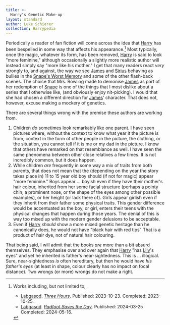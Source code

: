 ```yaml
---
title: >-
  Harry's Genetic Make-up
layout: standard
author: Luke Schierer
collection: Harrypedia
---
```


Periodically a reader of fan fiction will come across the idea that [Harry] has been bespelled in some way that affects his appearance.[^250204-1] Most typically, once the magic, whatever its form, has been removed, [Harry] is said to look "more feminine," although occasionally a slightly more realistic author will instead simply say "more like his mother." I get that many readers react _very_ strongly to, and against, the way we see [James] and [Sirius] behaving as bullies in the [Snape's Worst Memory] and some of the other flash-back scenes. The choice that Mrs. Rowling made to demonise [James] as part of her redemption of [Snape] is one of the things that I most dislike about a series that I otherwise like, (and obviously enjoy nit-picking). I would that she had chosen a different direction for [James]' character. That does not, however, excuse making a mockery of genetics.

There are several things wrong with the premise these authors are working from.

1. Children _do_ sometimes look remarkably like one parent. I have seen pictures where, without the context to know what year it the picture is from, context in the form of other people in the picture, the clothing, or the situation, you cannot tell if it is me or my dad in the picture. I know that others have remarked on that resemblance as well. I have seen the same phenomena between other close relatives a few times. It is not incredibly common, but it does happen.
1. While children _are_ frequently in some way a mix of traits from both parents, that does not mean that the (depending on the year the story takes place in) 11 to 15 year old boy should (if not for magic) appear "more feminine." Boys appear ... boyish even if they have their mother's hair colour, inherited from her some facial structure (perhaps a pointy chin, a prominent nose, or the shape of the eyes among other possible examples), or her height (or lack there of). Girls appear girlish even if they inherit from their father some physical traits. This gender difference would be accentuated as the boy, or girl, enters their teens with the physical changes that happen during those years. The denial of this is way too mixed up with the modern gender delusions to be acceptable.
1. Even if [Harry] _should_ show a more mixed genetic heritage than he canonically does, he would not have "black hair with red tips" That is a product of hair dye, not of natural hair colouring.

That being said, I will admit that the books _are_ more than a bit absurd themselves. They emphasise over and over again that [Harry] "has [Lily]'s eyes" and yet he inherited is father's near-sightedness. This is ... illogical. Sure, near-sightedness _is_ often hereditary, but then he would have _his father's eyes_ (at least in shape, colour clearly has no impact on focal distance). Two wrongs (or more) wrongs do not make a right.

[Lily]: </Harrypedia/people/Evans/Lily J/>
[Snape]: /Harrypedia/people/Snape/Severus/
[Harry]: </Harrypedia/people/Potter/Harry James/>
[Snape's Worst Memory]: /Harrypedia/people/Snape/Severus/swm/
[James]: /Harrypedia/people/Potter/James/
[Sirius]: </Harrypedia/people/Black/Sirius III/>

[^250204-1]: Works including, but not limited to,

    - [Labgasod]. _[Three Hours](https://archiveofourown.org/works/51062065)_. Published: 2023-10-23. Completed: 2023-10-25.
    - [Labgasod]. _[Padfoot Saves the Day](https://archiveofourown.org/works/54718651/)_. Published: 2024-03-25 Completed: 2024-05-16.

[Labgasod]: https://archiveofourown.org/users/Labgasod/pseuds/Labgasod
